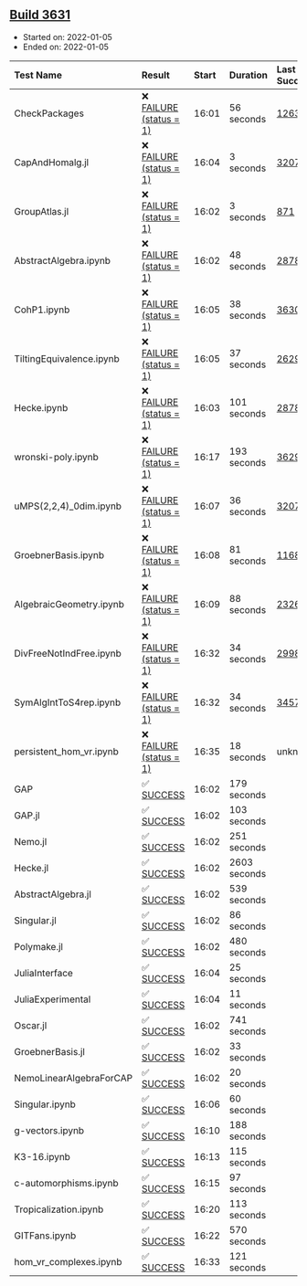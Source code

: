 ## [Build 3631](https://oscarci.mathematik.uni-kl.de/job/oscar-stable/3631/)

* Started on: 2022-01-05
* Ended on: 2022-01-05

| Test Name    | Result | Start | Duration | Last Success | First Failure |
|:-------------|:-------|:------|:---------|:-------------|:--------------|
| CheckPackages | ❌ [FAILURE (status = 1)](https://oscarci.mathematik.uni-kl.de/job/oscar-stable/3631/artifact/logs/build-3631/CheckPackages.log) | 16:01 | 56 seconds | [1263](https://oscarci.mathematik.uni-kl.de/job/oscar-stable/1263/) | [1264](https://oscarci.mathematik.uni-kl.de/job/oscar-stable/1264/) |
| CapAndHomalg.jl | ❌ [FAILURE (status = 1)](https://oscarci.mathematik.uni-kl.de/job/oscar-stable/3631/artifact/logs/build-3631/CapAndHomalg.jl.log) | 16:04 | 3 seconds | [3207](https://oscarci.mathematik.uni-kl.de/job/oscar-stable/3207/) | [3208](https://oscarci.mathematik.uni-kl.de/job/oscar-stable/3208/) |
| GroupAtlas.jl | ❌ [FAILURE (status = 1)](https://oscarci.mathematik.uni-kl.de/job/oscar-stable/3631/artifact/logs/build-3631/GroupAtlas.jl.log) | 16:02 | 3 seconds | [871](https://oscarci.mathematik.uni-kl.de/job/oscar-stable/871/) | [872](https://oscarci.mathematik.uni-kl.de/job/oscar-stable/872/) |
| AbstractAlgebra.ipynb | ❌ [FAILURE (status = 1)](https://oscarci.mathematik.uni-kl.de/job/oscar-stable/3631/artifact/logs/build-3631/AbstractAlgebra.ipynb.log) | 16:02 | 48 seconds | [2878](https://oscarci.mathematik.uni-kl.de/job/oscar-stable/2878/) | [2879](https://oscarci.mathematik.uni-kl.de/job/oscar-stable/2879/) |
| CohP1.ipynb | ❌ [FAILURE (status = 1)](https://oscarci.mathematik.uni-kl.de/job/oscar-stable/3631/artifact/logs/build-3631/CohP1.ipynb.log) | 16:05 | 38 seconds | [3630](https://oscarci.mathematik.uni-kl.de/job/oscar-stable/3630/) | [3631](https://oscarci.mathematik.uni-kl.de/job/oscar-stable/3631/) |
| TiltingEquivalence.ipynb | ❌ [FAILURE (status = 1)](https://oscarci.mathematik.uni-kl.de/job/oscar-stable/3631/artifact/logs/build-3631/TiltingEquivalence.ipynb.log) | 16:05 | 37 seconds | [2629](https://oscarci.mathematik.uni-kl.de/job/oscar-stable/2629/) | [2630](https://oscarci.mathematik.uni-kl.de/job/oscar-stable/2630/) |
| Hecke.ipynb | ❌ [FAILURE (status = 1)](https://oscarci.mathematik.uni-kl.de/job/oscar-stable/3631/artifact/logs/build-3631/Hecke.ipynb.log) | 16:03 | 101 seconds | [2878](https://oscarci.mathematik.uni-kl.de/job/oscar-stable/2878/) | [2879](https://oscarci.mathematik.uni-kl.de/job/oscar-stable/2879/) |
| wronski-poly.ipynb | ❌ [FAILURE (status = 1)](https://oscarci.mathematik.uni-kl.de/job/oscar-stable/3631/artifact/logs/build-3631/wronski-poly.ipynb.log) | 16:17 | 193 seconds | [3629](https://oscarci.mathematik.uni-kl.de/job/oscar-stable/3629/) | [3630](https://oscarci.mathematik.uni-kl.de/job/oscar-stable/3630/) |
| uMPS(2,2,4)_0dim.ipynb | ❌ [FAILURE (status = 1)](https://oscarci.mathematik.uni-kl.de/job/oscar-stable/3631/artifact/logs/build-3631/uMPS-2-2-4-_0dim.ipynb.log) | 16:07 | 36 seconds | [3207](https://oscarci.mathematik.uni-kl.de/job/oscar-stable/3207/) | [3208](https://oscarci.mathematik.uni-kl.de/job/oscar-stable/3208/) |
| GroebnerBasis.ipynb | ❌ [FAILURE (status = 1)](https://oscarci.mathematik.uni-kl.de/job/oscar-stable/3631/artifact/logs/build-3631/GroebnerBasis.ipynb.log) | 16:08 | 81 seconds | [1168](https://oscarci.mathematik.uni-kl.de/job/oscar-stable/1168/) | [1169](https://oscarci.mathematik.uni-kl.de/job/oscar-stable/1169/) |
| AlgebraicGeometry.ipynb | ❌ [FAILURE (status = 1)](https://oscarci.mathematik.uni-kl.de/job/oscar-stable/3631/artifact/logs/build-3631/AlgebraicGeometry.ipynb.log) | 16:09 | 88 seconds | [2326](https://oscarci.mathematik.uni-kl.de/job/oscar-stable/2326/) | [2327](https://oscarci.mathematik.uni-kl.de/job/oscar-stable/2327/) |
| DivFreeNotIndFree.ipynb | ❌ [FAILURE (status = 1)](https://oscarci.mathematik.uni-kl.de/job/oscar-stable/3631/artifact/logs/build-3631/DivFreeNotIndFree.ipynb.log) | 16:32 | 34 seconds | [2998](https://oscarci.mathematik.uni-kl.de/job/oscar-stable/2998/) | [2999](https://oscarci.mathematik.uni-kl.de/job/oscar-stable/2999/) |
| SymAlgIntToS4rep.ipynb | ❌ [FAILURE (status = 1)](https://oscarci.mathematik.uni-kl.de/job/oscar-stable/3631/artifact/logs/build-3631/SymAlgIntToS4rep.ipynb.log) | 16:32 | 34 seconds | [3457](https://oscarci.mathematik.uni-kl.de/job/oscar-stable/3457/) | [3458](https://oscarci.mathematik.uni-kl.de/job/oscar-stable/3458/) |
| persistent_hom_vr.ipynb | ❌ [FAILURE (status = 1)](https://oscarci.mathematik.uni-kl.de/job/oscar-stable/3631/artifact/logs/build-3631/persistent_hom_vr.ipynb.log) | 16:35 | 18 seconds | unknown | unknown |
| GAP | ✅ [SUCCESS](https://oscarci.mathematik.uni-kl.de/job/oscar-stable/3631/artifact/logs/build-3631/GAP.log) | 16:02 | 179 seconds |  |  |
| GAP.jl | ✅ [SUCCESS](https://oscarci.mathematik.uni-kl.de/job/oscar-stable/3631/artifact/logs/build-3631/GAP.jl.log) | 16:02 | 103 seconds |  |  |
| Nemo.jl | ✅ [SUCCESS](https://oscarci.mathematik.uni-kl.de/job/oscar-stable/3631/artifact/logs/build-3631/Nemo.jl.log) | 16:02 | 251 seconds |  |  |
| Hecke.jl | ✅ [SUCCESS](https://oscarci.mathematik.uni-kl.de/job/oscar-stable/3631/artifact/logs/build-3631/Hecke.jl.log) | 16:02 | 2603 seconds |  |  |
| AbstractAlgebra.jl | ✅ [SUCCESS](https://oscarci.mathematik.uni-kl.de/job/oscar-stable/3631/artifact/logs/build-3631/AbstractAlgebra.jl.log) | 16:02 | 539 seconds |  |  |
| Singular.jl | ✅ [SUCCESS](https://oscarci.mathematik.uni-kl.de/job/oscar-stable/3631/artifact/logs/build-3631/Singular.jl.log) | 16:02 | 86 seconds |  |  |
| Polymake.jl | ✅ [SUCCESS](https://oscarci.mathematik.uni-kl.de/job/oscar-stable/3631/artifact/logs/build-3631/Polymake.jl.log) | 16:02 | 480 seconds |  |  |
| JuliaInterface | ✅ [SUCCESS](https://oscarci.mathematik.uni-kl.de/job/oscar-stable/3631/artifact/logs/build-3631/JuliaInterface.log) | 16:04 | 25 seconds |  |  |
| JuliaExperimental | ✅ [SUCCESS](https://oscarci.mathematik.uni-kl.de/job/oscar-stable/3631/artifact/logs/build-3631/JuliaExperimental.log) | 16:04 | 11 seconds |  |  |
| Oscar.jl | ✅ [SUCCESS](https://oscarci.mathematik.uni-kl.de/job/oscar-stable/3631/artifact/logs/build-3631/Oscar.jl.log) | 16:02 | 741 seconds |  |  |
| GroebnerBasis.jl | ✅ [SUCCESS](https://oscarci.mathematik.uni-kl.de/job/oscar-stable/3631/artifact/logs/build-3631/GroebnerBasis.jl.log) | 16:02 | 33 seconds |  |  |
| NemoLinearAlgebraForCAP | ✅ [SUCCESS](https://oscarci.mathematik.uni-kl.de/job/oscar-stable/3631/artifact/logs/build-3631/NemoLinearAlgebraForCAP.log) | 16:02 | 20 seconds |  |  |
| Singular.ipynb | ✅ [SUCCESS](https://oscarci.mathematik.uni-kl.de/job/oscar-stable/3631/artifact/logs/build-3631/Singular.ipynb.log) | 16:06 | 60 seconds |  |  |
| g-vectors.ipynb | ✅ [SUCCESS](https://oscarci.mathematik.uni-kl.de/job/oscar-stable/3631/artifact/logs/build-3631/g-vectors.ipynb.log) | 16:10 | 188 seconds |  |  |
| K3-16.ipynb | ✅ [SUCCESS](https://oscarci.mathematik.uni-kl.de/job/oscar-stable/3631/artifact/logs/build-3631/K3-16.ipynb.log) | 16:13 | 115 seconds |  |  |
| c-automorphisms.ipynb | ✅ [SUCCESS](https://oscarci.mathematik.uni-kl.de/job/oscar-stable/3631/artifact/logs/build-3631/c-automorphisms.ipynb.log) | 16:15 | 97 seconds |  |  |
| Tropicalization.ipynb | ✅ [SUCCESS](https://oscarci.mathematik.uni-kl.de/job/oscar-stable/3631/artifact/logs/build-3631/Tropicalization.ipynb.log) | 16:20 | 113 seconds |  |  |
| GITFans.ipynb | ✅ [SUCCESS](https://oscarci.mathematik.uni-kl.de/job/oscar-stable/3631/artifact/logs/build-3631/GITFans.ipynb.log) | 16:22 | 570 seconds |  |  |
| hom_vr_complexes.ipynb | ✅ [SUCCESS](https://oscarci.mathematik.uni-kl.de/job/oscar-stable/3631/artifact/logs/build-3631/hom_vr_complexes.ipynb.log) | 16:33 | 121 seconds |  |  |

